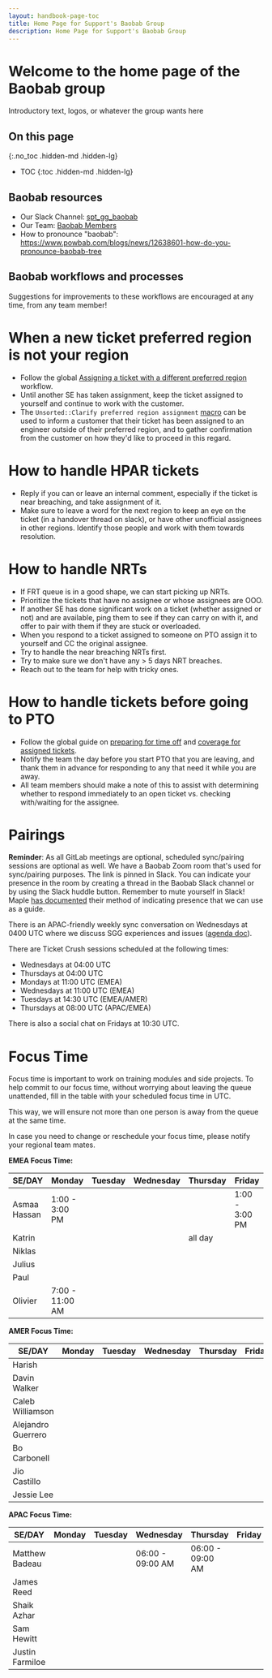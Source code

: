 ```yaml
---
layout: handbook-page-toc
title: Home Page for Support's Baobab Group
description: Home Page for Support's Baobab Group
---
```


<!-- Search for all occurrences of NAME and replace them with the group's name.
     Search for all occurrences of URL HERE and replace them with the appropriate url -->

# Welcome to the home page of the Baobab group

Introductory text, logos, or whatever the group wants here

## On this page
{:.no_toc .hidden-md .hidden-lg}

- TOC
{:toc .hidden-md .hidden-lg}

## Baobab resources

- Our Slack Channel: [spt_gg_baobab](https://gitlab.slack.com/archives/C03C9DU3ED8)
- Our Team: [Baobab Members](https://gitlab-com.gitlab.io/support/team/sgg.html?search=baobab)
- How to pronounce "baobab": https://www.powbab.com/blogs/news/12638601-how-do-you-pronounce-baobab-tree

## Baobab workflows and processes

Suggestions for improvements to these workflows are encouraged at any time, from any team member! 

# When a new ticket preferred region is not your region

- Follow the global [Assigning a ticket with a different preferred region](/handbook/support/workflows/working-on-tickets.html#assigning-a-ticket-with-a-different-preferred-region) workflow.
- Until another SE has taken assignment, keep the ticket assigned to yourself and continue to work with the customer.
- The `Unsorted::Clarify preferred region assignment` [macro](https://gitlab.com/search?utf8=%E2%9C%93&group_id=2573624&project_id=17008590&scope=&search_code=true&snippets=false&repository_ref=master&nav_source=navbar&search=id%3A+5602977263388) can be used to inform a customer that their ticket has been assigned to an engineer outside of their preferred region, and to gather confirmation from the customer on how they'd like to proceed in this regard.

# How to handle HPAR tickets

- Reply if you can or leave an internal comment, especially if the ticket is near breaching, and 
  take assignment of it.
- Make sure to leave a word for the next region to keep an eye on the ticket (in a handover thread on slack), 
  or have other unofficial assignees in other regions. Identify those people and work with them towards resolution.

# How to handle NRTs

- If FRT queue is in a good shape, we can start picking up NRTs.
- Prioritize the tickets that have no assignee or whose assignees are OOO.
- If another SE has done significant work on a ticket (whether assigned or not) and are available, ping them to see
  if they can carry on with it, and offer to pair with them if they are stuck or overloaded.
- When you respond to a ticket assigned to someone on PTO assign it to yourself and CC the original assignee.
- Try to handle the near breaching NRTs first.
- Try to make sure we don't have any > 5 days NRT breaches.
- Reach out to the team for help with tricky ones.

# How to handle tickets before going to PTO

- Follow the global guide on [preparing for time off](https://about.gitlab.com/handbook/support/support-time-off.html#preparing-for-time-off) and [coverage for assigned tickets](https://about.gitlab.com/handbook/support/support-time-off.html).
- Notify the team the day before you start PTO that you are leaving, and thank them in advance for responding to 
any that need it while you are away. 
- All team members should make a note of this to assist with determining whether to respond immediately to an open 
ticket vs. checking with/waiting for the assignee.

# Pairings

**Reminder**: As all GitLab meetings are optional, scheduled sync/pairing sessions are optional as well.
We have a Baobab Zoom room that's used for sync/pairing purposes. The link is pinned in Slack.
You can indicate your presence in the room by creating a thread in the Baobab Slack channel or
by using the Slack huddle button. Remember to mute yourself in Slack!
Maple [has documented](../maple/#using-the-maple-zoom-room) their method of indicating presence
that we can use as a guide.

There is an APAC-friendly weekly sync conversation on Wednesdays at 0400 UTC where we discuss SGG experiences 
and issues ([agenda doc](https://docs.google.com/document/d/1uAIdDPj1Ez58gTrTxz_oBcu1GHQ7yWiDTTiU6ebfz6s/edit#heading=h.plwzgccful3f)).

There are Ticket Crush sessions scheduled at the following times:
  - Wednesdays at 04:00 UTC
  - Thursdays at 04:00 UTC
  - Mondays at 11:00 UTC (EMEA)
  - Wednesdays at 11:00 UTC (EMEA)
  - Tuesdays at 14:30 UTC (EMEA/AMER)
  - Thursdays at 08:00 UTC (APAC/EMEA)

There is also a social chat on Fridays at 10:30 UTC.

# Focus Time

Focus time is important to work on training modules and side projects. To help commit to our focus time, without worrying about leaving the queue unattended, fill in the table with your scheduled focus time in UTC.

This way, we will ensure not more than one person is away from the queue at the same time.

In case you need to change or reschedule your focus time, please notify your regional team mates.

**EMEA Focus Time:** 

| SE/DAY | Monday| Tuesday | Wednesday | Thursday | Friday |
| ------------| -------------- | --------| ----------| ---------| -------|
| Asmaa Hassan| 1:00 - 3:00 PM |  | | | 1:00 - 3:00 PM |
| Katrin | | | | all day | |
| Niklas |
| Julius |
| Paul |
| Olivier | 7:00 - 11:00 AM|||||

**AMER Focus Time:** 

| SE/DAY | Monday| Tuesday | Wednesday | Thursday | Friday |
| ------------| -------------- | --------| ----------| ---------| -------|
| Harish | |  | | |  |
| Davin Walker | | | | | |
| Caleb Williamson |
| Alejandro Guerrero |
| Bo Carbonell |
| Jio Castillo |
| Jessie Lee |

**APAC Focus Time:** 

| SE/DAY | Monday| Tuesday | Wednesday | Thursday | Friday |
| ------------| -------------- | --------| ----------| ---------| -------|
| Matthew Badeau | | | 06:00 - 09:00 AM | 06:00 - 09:00 AM | |
| James Reed | | | | | |
| Shaik Azhar |
| Sam Hewitt |
| Justin Farmiloe |

